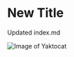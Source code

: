 # New Title

Updated index.md

![Image of Yaktocat](https://octodex.github.com/images/yaktocat.png)
